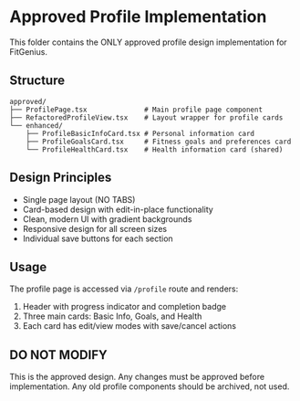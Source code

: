 
# Approved Profile Implementation

This folder contains the ONLY approved profile design implementation for FitGenius.

## Structure
```
approved/
├── ProfilePage.tsx              # Main profile page component
├── RefactoredProfileView.tsx    # Layout wrapper for profile cards
└── enhanced/
    ├── ProfileBasicInfoCard.tsx # Personal information card
    ├── ProfileGoalsCard.tsx     # Fitness goals and preferences card
    └── ProfileHealthCard.tsx    # Health information card (shared)
```

## Design Principles
- Single page layout (NO TABS)
- Card-based design with edit-in-place functionality
- Clean, modern UI with gradient backgrounds
- Responsive design for all screen sizes
- Individual save buttons for each section

## Usage
The profile page is accessed via `/profile` route and renders:
1. Header with progress indicator and completion badge
2. Three main cards: Basic Info, Goals, and Health
3. Each card has edit/view modes with save/cancel actions

## DO NOT MODIFY
This is the approved design. Any changes must be approved before implementation.
Any old profile components should be archived, not used.
